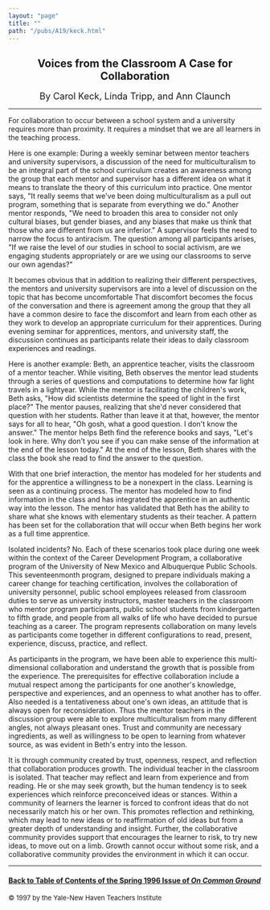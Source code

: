```yaml
---
layout: "page"
title: ""
path: "/pubs/A19/keck.html"
---
```

<main>
<center><h2>
Voices from the Classroom A Case for Collaboration</h2>
<font size="+1">By Carol Keck, Linda Tripp, and Ann Claunch</font>
</center><hr/>
For collaboration to occur between a school system and a university
requires more than proximity. It requires a mind­set that we are all
learners in the teaching process.
<p>
Here is one example: During a weekly seminar between mentor  teachers and
university supervisors, a discussion of the need for
multi­culturalism to be an integral part of the school curriculum
creates an awareness among the group that each mentor and  supervisor has
a different idea on what it means to translate the  theory of this
curriculum into practice. One mentor says, "It really  seems that we've
been doing multi­culturalism as a pull out program,  something that
is separate from everything we do." Another mentor  responds, "We need to
broaden this area to consider not only cultural  biases, but gender
biases, and any biases that make us think that  those who are different
from us are inferior." A supervisor feels the  need to narrow the focus to
anti­racism. The question among all  participants arises, "If we
raise the level of our studies in school to  social activism, are we
engaging students appropriately or are we  using our classrooms to serve
our own agendas?"
</p><p>
It becomes obvious that in addition to realizing their different
perspectives, the mentors and university supervisors are into a level  of
discussion on the topic that has become uncomfortable That  discomfort
becomes the focus of the conversation and there is  agreement among the
group that they all have a common desire to  face the discomfort and learn
from each other as they work to  develop an appropriate curriculum for
their apprentices. During  evening seminar for apprentices, mentors, and
university staff, the  discussion continues as participants relate their
ideas to daily  classroom experiences and readings.
</p><p>
Here is another example: Beth, an apprentice teacher, visits the
classroom of a mentor teacher. While visiting, Beth observes the  mentor
lead students through a series of questions and computations  to determine
how far light travels in a light­year. While the mentor  is
facilitating the children's work, Beth asks, "How did scientists
determine the speed of light in the first place?" The mentor pauses,
realizing that she'd never considered that question with her students.
Rather than leave it at that, however, the mentor says for all to hear,
"Oh gosh, what a good question. I don't know the answer." The  mentor
helps Beth find the reference books and says, "Let's look in  here. Why
don't you see if you can make sense of the information at  the end of the
lesson today." At the end of the lesson, Beth shares  with the class the
book she read to find the answer to the question.
</p><p>
With that one brief interaction, the mentor has modeled for her  students
and for the apprentice a willingness to be a non­expert in  the
class. Learning is seen as a continuing process. The mentor has  modeled
how to find information in the class and has integrated the  apprentice in
an authentic way into the lesson. The mentor has  validated that Beth has
the ability to share what she knows with  elementary students as their
teacher. A pattern has been set for the  collaboration that will occur
when Beth begins her work as a full  time apprentice.
</p><p>
Isolated incidents? No. Each of these scenarios took place during one
week within the context of the Career Development Program, a
collaborative program of the University of New Mexico and  Albuquerque
Public Schools. This seventeen­month program,  designed to prepare
individuals making a career change for teaching  certification, involves
the collaboration of university personnel,  public school employees
released from classroom duties to serve as  university instructors, master
teachers in the classroom who mentor  program participants, public school
students from kindergarten to  fifth grade, and people from all walks of
life who have decided to  pursue teaching as a career. The program
represents collaboration on  many levels as participants come together in
different configurations  to read, present, experience, discuss, practice,
and reflect.
</p><p>
As participants in the program, we have been able to experience this
multi­dimensional collaboration and understand the growth that is
possible from the experience. The prerequisites for effective
collaboration include a mutual respect among the participants for one
another's knowledge, perspective and experiences, and an openness  to what
another has to offer. Also needed is a tentativeness about  one's own
ideas, an attitude that is always open for reconsideration.  Thus the
mentor teachers in the discussion group were able to  explore
multi­culturalism from many different angles, not always  pleasant
ones. Trust and community are necessary ingredients, as  well as
willingness to be open to learning from whatever source, as  was evident
in Beth's entry into the lesson.
</p><p>
It is through community created by trust, openness, respect, and
reflection that collaboration produces growth. The individual teacher  in
the classroom is isolated. That teacher may reflect and learn from
experience and from reading. He or she may seek growth, but the  human
tendency is to seek experiences which reinforce preconceived  ideas or
stances. Within a community of learners the learner is  forced to confront
ideas that do not necessarily match his or her own.  This promotes
reflection and rethinking, which may lead to new  ideas or to
re­affirmation of old ideas but from a greater depth of
understanding and insight. Further, the collaborative community  provides
support that encourages the learner to risk, to try new  ideas, to move
out on a limb. Growth cannot occur without some risk,  and a collaborative
community provides the environment in which it  can occur.
</p><hr/>
<h4><a href=".\">Back to
Table of Contents of the Spring  1996 Issue of <i>On Common
Ground</i></a>
</h4>
<font size="-1">© 1997 by the Yale-New Haven Teachers Institute
</font></main>